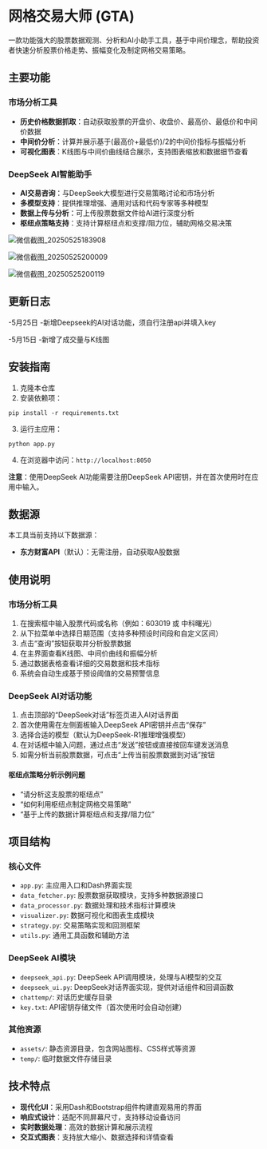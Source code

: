 # 网格交易大师 (GTA)

一款功能强大的股票数据观测、分析和AI小助手工具，基于中间价理念，帮助投资者快速分析股票价格走势、振幅变化及制定网格交易策略。

## 主要功能

### 市场分析工具

- **历史价格数据抓取**：自动获取股票的开盘价、收盘价、最高价、最低价和中间价数据
- **中间价分析**：计算并展示基于(最高价+最低价)/2的中间价指标与振幅分析
- **可视化图表**：K线图与中间价曲线结合展示，支持图表缩放和数据细节查看

### DeepSeek AI智能助手

- **AI交易咨询**：与DeepSeek大模型进行交易策略讨论和市场分析
- **多模型支持**：提供推理增强、通用对话和代码专家等多种模型
- **数据上传与分析**：可上传股票数据文件给AI进行深度分析
- **枢纽点策略支持**：支持计算枢纽点和支撑/阻力位，辅助网格交易决策
  

![微信截图_20250525183908](https://github.com/user-attachments/assets/6af58bd8-aebd-42bc-8664-df0e737a6f32)

![微信截图_20250525200009](https://github.com/user-attachments/assets/e9505a82-3022-46f5-9f4e-f238deaf6675)

![微信截图_20250525200119](https://github.com/user-attachments/assets/23e43437-4fa9-4826-a1dc-a1493749d327)



## 更新日志

-5月25日
-新增Deepseek的AI对话功能，须自行注册api并填入key

-5月15日
-新增了成交量与K线图


## 安装指南

1. 克隆本仓库
2. 安装依赖项：
```
pip install -r requirements.txt
```
3. 运行主应用：
```
python app.py
```
4. 在浏览器中访问：`http://localhost:8050`

**注意**：使用DeepSeek AI功能需要注册DeepSeek API密钥，并在首次使用时在应用中输入。

## 数据源

本工具当前支持以下数据源：
- **东方财富API**（默认）：无需注册，自动获取A股数据

## 使用说明

### 市场分析工具

1. 在搜索框中输入股票代码或名称（例如：603019 或 中科曙光）
2. 从下拉菜单中选择日期范围（支持多种预设时间段和自定义区间）
3. 点击“查询”按钮获取并分析股票数据
4. 在主界面查看K线图、中间价曲线和振幅分析
5. 通过数据表格查看详细的交易数据和技术指标
6. 系统会自动生成基于预设阈值的交易预警信息

### DeepSeek AI对话功能

1. 点击顶部的“DeepSeek对话”标签页进入AI对话界面
2. 首次使用需在左侧面板输入DeepSeek API密钥并点击“保存”
3. 选择合适的模型（默认为DeepSeek-R1推理增强模型）
4. 在对话框中输入问题，通过点击“发送”按钮或直接按回车键发送消息
5. 如需分析当前股票数据，可点击“上传当前股票数据到对话”按钮

#### 枢纽点策略分析示例问题

- “请分析这支股票的枢纽点”
- “如何利用枢纽点制定网格交易策略”
- “基于上传的数据计算枢纽点和支撑/阻力位”

## 项目结构

### 核心文件

- `app.py`: 主应用入口和Dash界面实现
- `data_fetcher.py`: 股票数据获取模块，支持多种数据源接口
- `data_processor.py`: 数据处理和技术指标计算模块
- `visualizer.py`: 数据可视化和图表生成模块
- `strategy.py`: 交易策略实现和回测框架
- `utils.py`: 通用工具函数和辅助方法

### DeepSeek AI模块

- `deepseek_api.py`: DeepSeek API调用模块，处理与AI模型的交互
- `deepseek_ui.py`: DeepSeek对话界面实现，提供对话组件和回调函数
- `chattemp/`: 对话历史缓存目录
- `key.txt`: API密钥存储文件（首次使用时会自动创建）

### 其他资源

- `assets/`: 静态资源目录，包含网站图标、CSS样式等资源
- `temp/`: 临时数据文件存储目录

## 技术特点

- **现代化UI**：采用Dash和Bootstrap组件构建直观易用的界面
- **响应式设计**：适配不同屏幕尺寸，支持移动设备访问
- **实时数据处理**：高效的数据计算和展示流程
- **交互式图表**：支持放大缩小、数据选择和详情查看

